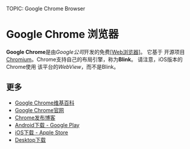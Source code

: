 TOPIC: Google Chrome Browser

# Google Chrome 浏览器

**Google Chrome**是由*Google公司*开发的免费[[Web浏览器]](/zh-hans/glossary/Web_browser)。 它基于
开源项目[Chromium](http://www.chromium.org/)。Chrome支持自己的布局引擎，称为**Blink**。 请注意，iOS版本的Chrome使用
该平台的*WebView*，而不是Blink。

## 更多

- [Google Chrome维基百科](https://en.wikipedia.org/wiki/Google%20Chrome)
- [Google Chrome官网](http://www.google.com/chrome/)
- [Chrome发布博客](http://goo.gl/CCPRW)
- [Android下载 - Google Play](https://play.google.com/store/apps/details?id=com.android.chrome)
- [iOS下载 - Apple Store](https://itunes.apple.com/us/app/chrome-web-browser-by-google/id535886823?mt=8)
- [Desktop下载](https://www.google.com/chrome/)
